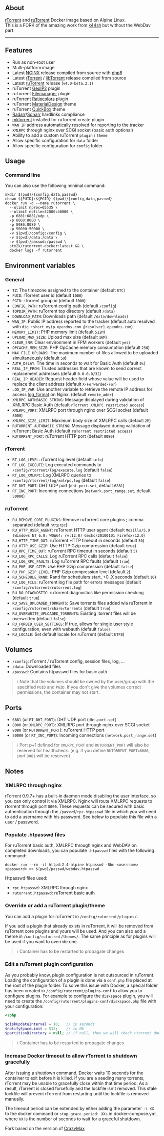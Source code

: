 ## About

[rTorrent](https://github.com/rakshasa/rtorrent) and [ruTorrent](https://github.com/Novik/ruTorrent) Docker image based on Alpine Linux.<br />
This is a FORK of the amazing work from [k44sh](https://github.com/rakshasa/rtorrent) but without the WebDav part. 
___

## Features

* Run as non-root user
* Multi-platform image
* Latest [NGINX](https://nginx.org/download) release compiled from source with [php8](https://www.php.net/releases/8.0/en.php)
* Latest [rTorrent](https://github.com/rakshasa/rtorrent) / [libTorrent](https://github.com/rakshasa/libtorrent) release compiled from source
* Latest [ruTorrent](https://github.com/Novik/ruTorrent) release (`v4.0-beta.2.1`)
* ruTorrent [GeoIP2](https://github.com/Micdu70/geoip2-rutorrent) plugin
* ruTorrent [Filemanager](https://github.com/nelu/rutorrent-filemanager) plugin
* ruTorrent [Ratiocolors](https://github.com/Gyran/rutorrent-ratiocolor) plugin
* ruTorrent [MaterialDesign](https://github.com/themightykitten/ruTorrent-MaterialDesign) theme
* ruTorrent [QuickBox](https://github.com/TrimmingFool/club-QuickBox) theme
* [Radarr](https://radarr.video)/[Sonarr](https://sonarr.tv) hardlinks compliance
* [mktorrent](https://github.com/Rudde/mktorrent) installed for ruTorrent create plugin
* `WAN IP` address automatically resolved for reporting to the tracker
* `XMLRPC` through nginx over SCGI socket (basic auth optional)
* Ability to add a custom ruTorrent `plugin` / `theme`
* Allow specific configuration for `data` folder
* Allow specific configuration for `config` folder


## Usage

### Command line

You can also use the following minimal command:

```shell
mkdir $(pwd)/{config,data,passwd}
chown ${PUID}:${PGID} $(pwd)/{config,data,passwd}
docker run -d --name rutorrent \
  --ulimit nproc=65535 \
  --ulimit nofile=32000:40000 \
  -p 6881:6881/udp \
  -p 8000:8000 \
  -p 8080:8080 \
  -p 50000:50000 \
  -v $(pwd)/config:/config \
  -v $(pwd)/data:/data \
  -v $(pwd)/passwd:/passwd \
  stx2k/rutorrent-docker:latest && \
  docker logs -f rutorrent
```

## Environment variables

### General

* `TZ`: The timezone assigned to the container (default `UTC`)
* `PUID`: rTorrent user id (default `1000`)
* `PGID`: rTorrent group id (default `1000`)
* `CONFIG_PATH`: ruTorrent config path (default `/config`)
* `TOPDIR_PATH`: ruTorrent top directory (default `/data`)
* `DOWNLOAD_PATH`: Downloads path (default `/data/downloads`)
* `WAN_IP`: Public IP address reported to the tracker (default auto resolved with `dig +short myip.opendns.com @resolver1.opendns.com`)
* `MEMORY_LIMIT`: PHP memory limit (default `512M`)
* `UPLOAD_MAX_SIZE`: Upload max size (default `16M`)
* `CLEAR_ENV`: Clear environment in FPM workers (default `yes`)
* `OPCACHE_MEM_SIZE`: PHP OpCache memory consumption (default `256`)
* `MAX_FILE_UPLOADS`: The maximum number of files allowed to be uploaded simultaneously (default `50`)
* `AUTH_DELAY`: The time in seconds to wait for Basic Auth (default `0s`)
* `REAL_IP_FROM`: Trusted addresses that are known to send correct replacement addresses (default `0.0.0.0/32`)
* `REAL_IP_HEADER`: Request header field whose value will be used to replace the client address (default `X-Forwarded-For`)
* `LOG_IP_VAR`: Use another variable to retrieve the remote IP address for access [log_format](http://nginx.org/en/docs/http/ngx_http_log_module.html#log_format) on Nginx. (default `remote_addr`)
* `XMLRPC_AUTHBASIC_STRING`: Message displayed during validation of XMLRPC Basic Auth (default `rTorrent XMLRPC restricted access`)
* `XMLRPC_PORT`: XMLRPC port through nginx over SCGI socket (default `8000`)
* `XMLRPC_SIZE_LIMIT`: Maximum body size of XMLRPC calls (default `2M`)
* `RUTORRENT_AUTHBASIC_STRING`: Message displayed during validation of ruTorrent Basic Auth (default `ruTorrent restricted access`)
* `RUTORRENT_PORT`: ruTorrent HTTP port (default `8080`)

### rTorrent

* `RT_LOG_LEVEL`: rTorrent log level (default `info`)
* `RT_LOG_EXECUTE`: Log executed commands to `/config/rtorrent/log/execute.log` (default `false`)
* `RT_LOG_XMLRPC`: Log XMLRPC queries to `/config/rtorrent/log/xmlrpc.log` (default `false`)
* `RT_DHT_PORT`: DHT UDP port (`dht.port.set`, default `6881`)
* `RT_INC_PORT`: Incoming connections (`network.port_range.set`, default `50000`)

### ruTorrent

* `RU_REMOVE_CORE_PLUGINS`: Remove ruTorrent core plugins ; comma separated (default `httprpc`)
* `RU_HTTP_USER_AGENT`: ruTorrent HTTP user agent (default `Mozilla/5.0 (Windows NT 6.0; WOW64; rv:12.0) Gecko/20100101 Firefox/12.0`)
* `RU_HTTP_TIME_OUT`: ruTorrent HTTP timeout in seconds (default `30`)
* `RU_HTTP_USE_GZIP`: Use HTTP Gzip compression (default `true`)
* `RU_RPC_TIME_OUT`: ruTorrent RPC timeout in seconds (default `5`)
* `RU_LOG_RPC_CALLS`: Log ruTorrent RPC calls (default `false`)
* `RU_LOG_RPC_FAULTS`: Log ruTorrent RPC faults (default `true`)
* `RU_PHP_USE_GZIP`: Use PHP Gzip compression (default `false`)
* `RU_PHP_GZIP_LEVEL`: PHP Gzip compression level (default `2`)
* `RU_SCHEDULE_RAND`: Rand for schedulers start, +0..X seconds (default `10`)
* `RU_LOG_FILE`: ruTorrent log file path for errors messages (default `/config/rutorrent/rutorrent.log`)
* `RU_DO_DIAGNOSTIC`: ruTorrent diagnostics like permission checking (default `true`)
* `RU_SAVE_UPLOADED_TORRENTS`: Save torrents files added wia ruTorrent in `/config/rutorrent/share/torrents` (default `true`)
* `RU_OVERWRITE_UPLOADED_TORRENTS`: Existing .torrent files will be overwritten (default `false`)
* `RU_FORBID_USER_SETTINGS`: If true, allows for single user style configuration, even with webauth (default `false`)
* `RU_LOCALE`: Set default locale for ruTorrent (default `UTF8`)

## Volumes

* `/config`: rTorrent / ruTorrent config, session files, log, ...
* `/data`: Downloaded files
* `/passwd`: Contains htpasswd files for basic auth

> :information_source: Note that the volumes should be owned by the user/group with the specified `PUID` and `PGID`. If you don't
> give the volumes correct permissions, the container may not start.

## Ports

* `6881` (or `RT_DHT_PORT`): DHT UDP port (`dht.port.set`)
* `8000` (or `XMLRPC_PORT`): XMLRPC port through nginx over SCGI socket
* `8080` (or `RUTORRENT_PORT`): ruTorrent HTTP port
* `50000` (or `RT_INC_PORT`): Incoming connections (`network.port_range.set`)

> :information_source: Port p+1 defined for `XMLRPC_PORT` and `RUTORRENT_PORT` will also be reserved for
> healthcheck. (e.g. if you define `RUTORRENT_PORT=8080`, port `8081` will be reserved)

## Notes

### XMLRPC through nginx

rTorrent 0.9.7+ has a built-in daemon mode disabling the user interface, so you can only control it via XMLRPC. Nginx
will route XMLRPC requests to rtorrent through port `8000`. These requests can be secured with basic authentication
through the `/passwd/rpc.htpasswd` file in which you will need to add a username with his password. See below to
populate this file with a user / password.

### Populate .htpasswd files

For ruTorrent basic auth, XMLRPC through nginx and WebDAV on completed downloads, you can populate `.htpasswd`
files with the following command:

```
docker run --rm -it httpd:2.4-alpine htpasswd -Bbn <username> <password> >> $(pwd)/passwd/webdav.htpasswd
```

Htpasswd files used:

* `rpc.htpasswd`: XMLRPC through nginx
* `rutorrent.htpasswd`: ruTorrent basic auth

### Override or add a ruTorrent plugin/theme

You can add a plugin for ruTorrent in `/config/rutorrent/plugins/`.

If you add a plugin that already exists in ruTorrent,
it will be removed from ruTorrent core plugins and yours will be used. And you can also add a theme in
`/config/rutorrent/themes/`. The same principle as for plugins will be used if you want to override one.

> :information_source: Container has to be restarted to propagate changes

### Edit a ruTorrent plugin configuration

As you probably know, plugin configuration is not outsourced in ruTorrent. Loading the configuration of a plugin is
done via a `conf.php` file placed at the root of the plugin folder. To solve this issue with Docker, a special folder
has been created in `/config/rutorrent/plugins-conf` to allow you to configure plugins. For example to configure the
`diskspace` plugin, you will need to create the `/config/rutorrent/plugins-conf/diskspace.php` file with your
configuration:

```php
<?php

$diskUpdateInterval = 10;	// in seconds
$notifySpaceLimit = 512;	// in Mb
$partitionDirectory = null;	// if null, then we will check rtorrent download directory (or $topDirectory if rtorrent is unavailable) 
```

> :information_source: Container has to be restarted to propagate changes

### Increase Docker timeout to allow rTorrent to shutdown gracefully

After issuing a shutdown command, Docker waits 10 seconds for the container to exit before it is killed.  If you are a seeding many torrents, rTorrent may be unable to gracefully close within that time period.  As a result, rTorrent is closed forcefully and the lockfile isn't removed.  This stale lockfile will prevent rTorrent from restarting until the lockfile is removed manually.

The timeout period can be extended by either adding the parameter `-t XX` to the docker command or `stop_grace_period: XXs` in docker-compose.yml, where `XX` is the number of seconds to wait for a graceful shutdown.

Fork based on the version of [CrazyMax](https://github.com/crazy-max/docker-rtorrent-rutorrent)